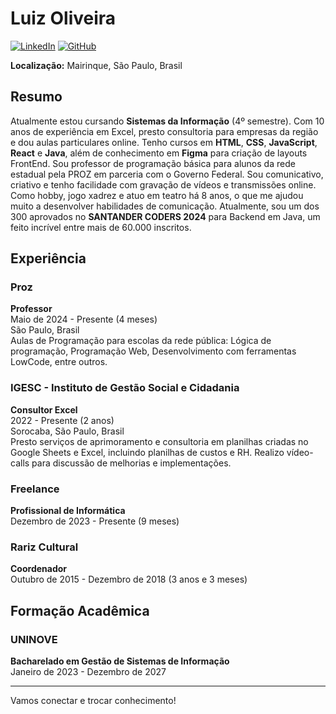 # Luiz Oliveira

[![LinkedIn](https://img.shields.io/badge/LinkedIn-Luiz%20Oliveira-blue?logo=linkedin)](https://www.linkedin.com/in/luizoliveiradev/)
[![GitHub](https://img.shields.io/badge/GitHub-LuizOliveira-black?logo=github)](https://github.com/OutroLuizdev/OutroLuizdev)


**Localização:** Mairinque, São Paulo, Brasil

## Resumo

Atualmente estou cursando **Sistemas da Informação** (4º semestre). Com 10 anos de experiência em Excel, presto consultoria para empresas da região e dou aulas particulares online. Tenho cursos em **HTML**, **CSS**, **JavaScript**, **React** e **Java**, além de conhecimento em **Figma** para criação de layouts FrontEnd. Sou professor de programação básica para alunos da rede estadual pela PROZ em parceria com o Governo Federal. Sou comunicativo, criativo e tenho facilidade com gravação de vídeos e transmissões online. Como hobby, jogo xadrez e atuo em teatro há 8 anos, o que me ajudou muito a desenvolver habilidades de comunicação. Atualmente, sou um dos 300 aprovados no **SANTANDER CODERS 2024** para Backend em Java, um feito incrível entre mais de 60.000 inscritos.

## Experiência

### Proz
**Professor**  
Maio de 2024 - Presente (4 meses)  
São Paulo, Brasil  
Aulas de Programação para escolas da rede pública: Lógica de programação, Programação Web, Desenvolvimento com ferramentas LowCode, entre outros.

### IGESC - Instituto de Gestão Social e Cidadania
**Consultor Excel**  
2022 - Presente (2 anos)  
Sorocaba, São Paulo, Brasil  
Presto serviços de aprimoramento e consultoria em planilhas criadas no Google Sheets e Excel, incluindo planilhas de custos e RH. Realizo vídeo-calls para discussão de melhorias e implementações.

### Freelance
**Profissional de Informática**  
Dezembro de 2023 - Presente (9 meses)  

### Rariz Cultural
**Coordenador**  
Outubro de 2015 - Dezembro de 2018 (3 anos e 3 meses)

## Formação Acadêmica

### UNINOVE
**Bacharelado em Gestão de Sistemas de Informação**  
Janeiro de 2023 - Dezembro de 2027

---

Vamos conectar e trocar conhecimento!
